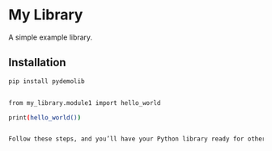# My Library

A simple example library.

## Installation

```bash
pip install pydemolib


from my_library.module1 import hello_world

print(hello_world())


Follow these steps, and you’ll have your Python library ready for others to use and contribute to! If you have any specific features or topics you want to include in your library, let me know, and I can provide more detailed guidance.

